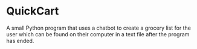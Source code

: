 # QuickCart
A small Python program that uses a chatbot to create a grocery list for the user which can be found on their computer in a text file after the program has ended.
